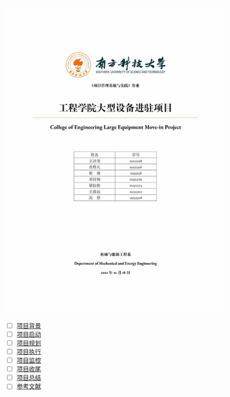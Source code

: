 ![](docs/static/image/cover.jpg)

- [ ] [项目背景](docs/section/background.md)
- [ ] [项目启动](docs/section/initiate.md)
- [ ] [项目规划](docs/section/plan.md)
- [ ] [项目执行](docs/section/execute.md)
- [ ] [项目监控](docs/section/monitor.md)
- [ ] [项目收尾](docs/section/close.md)
- [ ] [项目总结](docs/section/conclusion.md)
- [ ] [参考文献](docs/section/reference.md)
